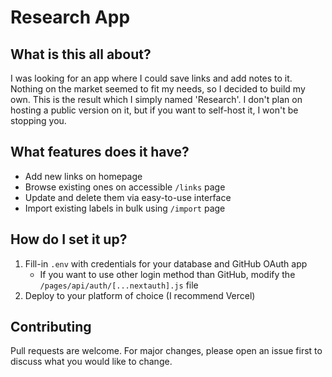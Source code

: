 # Research App

## What is this all about?

I was looking for an app where I could save links and add notes to it. Nothing on the market seemed to fit my needs, so I decided to build my own. This is the result which I simply named 'Research'. 
I don't plan on hosting a public version on it, but if you want to self-host it, I won't be stopping you.

## What features does it have?

- Add new links on homepage
- Browse existing ones on accessible `/links` page
- Update and delete them via easy-to-use interface
- Import existing labels in bulk using `/import` page

## How do I set it up?

1. Fill-in `.env` with credentials for your database and GitHub OAuth app
   - If you want to use other login method than GitHub, modify the `/pages/api/auth/[...nextauth].js` file
2. Deploy to your platform of choice (I recommend Vercel)

## Contributing

Pull requests are welcome. For major changes, please open an issue first to discuss what you would like to change.
